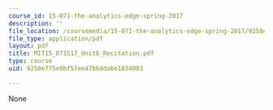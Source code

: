 ```yaml
---
course_id: 15-071-the-analytics-edge-spring-2017
description: ''
file_location: /coursemedia/15-071-the-analytics-edge-spring-2017/9258e775e0bf57ee47b6ddabe1834003_MIT15_071S17_Unit6_Recitation.pdf
file_type: application/pdf
layout: pdf
title: MIT15_071S17_Unit6_Recitation.pdf
type: course
uid: 9258e775e0bf57ee47b6ddabe1834003

---
```

None
